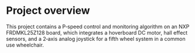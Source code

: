 # Project overview
This project contains a P‑speed control and monitoring algorithm on an NXP FRDMKL25Z128 board, 
which integrates a hoverboard DC motor, hall effect sensors, and a 2‑axis analog joystick for a fifth wheel system in a common use wheelchair. 
